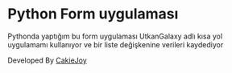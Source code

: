 # Python Form uygulaması 

Pythonda yaptığım bu form uygulaması UtkanGalaxy adlı kısa yol uygulamamı kullanıyor ve bir liste değişkenine verileri kaydediyor

Developed By [CakieJoy](https://github.com/CakieJoy)